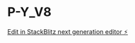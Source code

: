 # P-Y_V8

[Edit in StackBlitz next generation editor ⚡️](https://stackblitz.com/~/github.com/HxSx79/P-Y_V8)